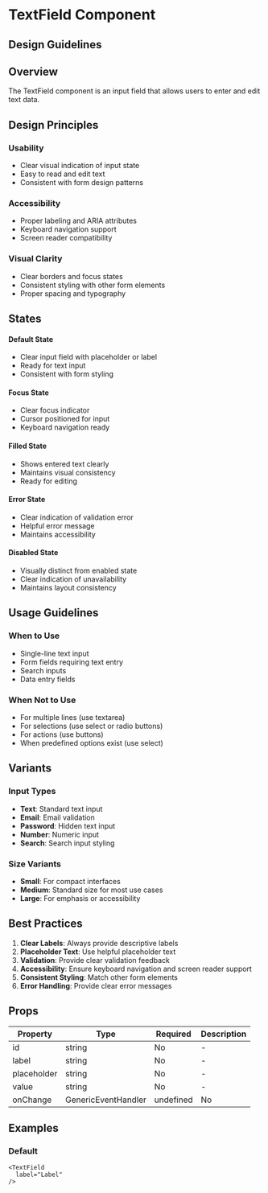 # TextField Component

## Design Guidelines

## Overview
The TextField component is an input field that allows users to enter and edit text data.

## Design Principles

### Usability
- Clear visual indication of input state
- Easy to read and edit text
- Consistent with form design patterns

### Accessibility
- Proper labeling and ARIA attributes
- Keyboard navigation support
- Screen reader compatibility

### Visual Clarity
- Clear borders and focus states
- Consistent styling with other form elements
- Proper spacing and typography

## States

#### Default State
- Clear input field with placeholder or label
- Ready for text input
- Consistent with form styling

#### Focus State
- Clear focus indicator
- Cursor positioned for input
- Keyboard navigation ready

#### Filled State
- Shows entered text clearly
- Maintains visual consistency
- Ready for editing

#### Error State
- Clear indication of validation error
- Helpful error message
- Maintains accessibility

#### Disabled State
- Visually distinct from enabled state
- Clear indication of unavailability
- Maintains layout consistency

## Usage Guidelines

### When to Use
- Single-line text input
- Form fields requiring text entry
- Search inputs
- Data entry fields

### When Not to Use
- For multiple lines (use textarea)
- For selections (use select or radio buttons)
- For actions (use buttons)
- When predefined options exist (use select)

## Variants

### Input Types
- **Text**: Standard text input
- **Email**: Email validation
- **Password**: Hidden text input
- **Number**: Numeric input
- **Search**: Search input styling

### Size Variants
- **Small**: For compact interfaces
- **Medium**: Standard size for most use cases
- **Large**: For emphasis or accessibility

## Best Practices

1. **Clear Labels**: Always provide descriptive labels
2. **Placeholder Text**: Use helpful placeholder text
3. **Validation**: Provide clear validation feedback
4. **Accessibility**: Ensure keyboard navigation and screen reader support
5. **Consistent Styling**: Match other form elements
6. **Error Handling**: Provide clear error messages

## Props

| Property | Type | Required | Description |
|----------|------|----------|-------------|
| id | string | No | - |
| label | string | No | - |
| placeholder | string | No | - |
| value | string | No | - |
| onChange | GenericEventHandler<HTMLInputElement> | undefined | No | - |

## Examples

### Default

```tsx
<TextField
  label="Label"
/>
```

